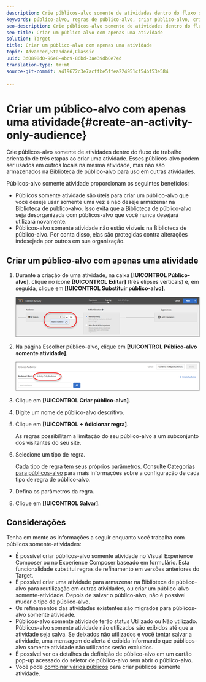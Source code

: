 ```yaml
---
description: Crie públicos-alvo somente de atividades dentro do fluxo de trabalho orientado de três etapas ao criar uma atividade. Esses públicos-alvo podem ser usados em outros locais na mesma atividade, mas não são armazenados na Biblioteca de público-alvo para uso em outras atividades.
keywords: público-alvo, regras de público-alvo, criar público-alvo, criação de público-alvo, somente atividade, adhoc
seo-description: Crie públicos-alvo somente de atividades dentro do fluxo de trabalho orientado de três etapas ao criar uma atividade. Esses públicos-alvo podem ser usados em outros locais na mesma atividade, mas não são armazenados na Biblioteca de público-alvo para uso em outras atividades.
seo-title: Criar um público-alvo com apenas uma atividade
solution: Target
title: Criar um público-alvo com apenas uma atividade
topic: Advanced,Standard,Classic
uuid: 3d0898d0-96e8-4bc9-86bd-3ae39db0e74d
translation-type: tm+mt
source-git-commit: a419672c3e7acffbe5ffea224951cf54bf53e584

---
```



# Criar um público-alvo com apenas uma atividade{#create-an-activity-only-audience}

Crie públicos-alvo somente de atividades dentro do fluxo de trabalho orientado de três etapas ao criar uma atividade. Esses públicos-alvo podem ser usados em outros locais na mesma atividade, mas não são armazenados na Biblioteca de público-alvo para uso em outras atividades.

Públicos-alvo somente atividade proporcionam os seguintes benefícios:

* Públicos somente atividade são úteis para criar um público-alvo que você deseje usar somente uma vez e não deseje armazenar na Biblioteca de público-alvo. Isso evita que a Biblioteca de público-alvo seja desorganizada com públicos-alvo que você nunca desejará utilizará novamente.
* Públicos-alvo somente atividade não estão visíveis na Biblioteca de público-alvo. Por conta disso, elas são protegidas contra alterações indesejada por outros em sua organização.

## Criar um público-alvo com apenas uma atividade

1. Durante a criação de uma atividade, na caixa **[!UICONTROL Público-alvo]**, clique no ícone **[!UICONTROL Editar]** (três elipses verticais) e, em seguida, clique em **[!UICONTROL Substituir público-alvo]**.

   ![](assets/replace_audiience.png)

1. Na página Escolher público-alvo, clique em **[!UICONTROL Público-alvo somente atividade]**.

   ![](assets/activity-only-aud.png)

1. Clique em **[!UICONTROL Criar público-alvo]**.
1. Digite um nome de público-alvo descritivo.
1. Clique em **[!UICONTROL + Adicionar regra]**.

   As regras possibilitam a limitação do seu público-alvo a um subconjunto dos visitantes do seu site.

1. Selecione um tipo de regra.

   Cada tipo de regra tem seus próprios parâmetros. Consulte [Categorias para públicos-alvo](../c-target/c-audiences/c-target-rules/target-rules.md#concept_E3A77E42F1644503A829B5107B20880D) para mais informações sobre a configuração de cada tipo de regra de público-alvo.

1. Defina os parâmetros da regra.
1. Clique em **[!UICONTROL Salvar]**.

## Considerações

Tenha em mente as informações a seguir enquanto você trabalha com públicos somente-atividades:

* É possível criar públicos-alvo somente atividade no Visual Experience Composer ou no Experience Composer baseado em formulário. Esta funcionalidade substitui regras de refinamento em versões anteriores do Target.
* É possível criar uma atividade para armazenar na Biblioteca de público-alvo para reutilização em outras atividades, ou criar um público-alvo somente-atividade. Depois de salvar o público-alvo, não é possível mudar o tipo de público-alvo.
* Os refinamentos das atividades existentes são migrados para públicos-alvo somente atividade.
* Públicos-alvo somente atividade terão status Utilizado ou Não utilizado. Públicos-alvo somente atividade não utilizados são exibidos até que a atividade seja salva. Se deixados não utilizados e você tentar salvar a atividade, uma mensagem de alerta é exibida informando que públicos-alvo somente atividade não utilizados serão excluídos.
* É possível ver os detalhes da definição de público-alvo em um cartão pop-up acessado do seletor de público-alvo sem abrir o público-alvo.
* Você pode [combinar vários públicos](../c-target/combining-multiple-audiences.md#concept_A7386F1EA4394BD2AB72399C225981E5) para criar públicos somente atividade.

